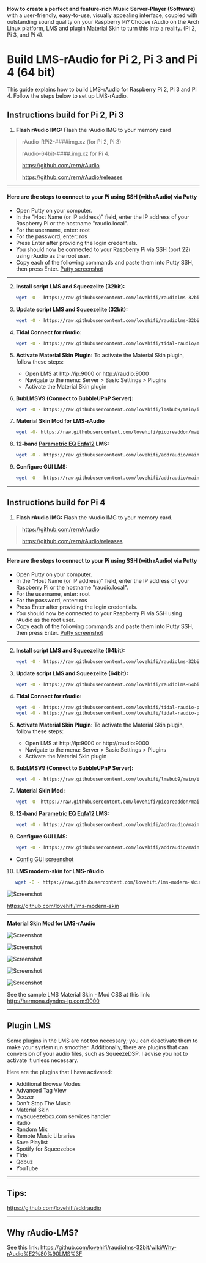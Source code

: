 **How to create a perfect and feature-rich Music Server-Player (Software)** with a user-friendly, easy-to-use, visually appealing interface, coupled with outstanding sound quality on your Raspberry Pi?
Choose rAudio on the Arch Linux platform, LMS and plugin Material Skin to turn this into a reality. (Pi 2, Pi 3, and Pi 4).


# Build LMS-rAudio for Pi 2, Pi 3 and Pi 4 (64 bit)
 
This guide explains how to build LMS-rAudio for Raspberry Pi 2, Pi 3 and Pi 4. Follow the steps below to set up LMS-rAudio.

## Instructions build for Pi 2, Pi 3

1. **Flash rAudio IMG:**
   Flash the rAudio IMG to your memory card
>
> rAudio-RPi2-####img.xz (for Pi 2, Pi 3)
>
> rAudio-64bit-####.img.xz for Pi 4.
>
> https://github.com/rern/rAudio
>
> https://github.com/rern/rAudio/releases
>
-------------------
#### Here are the steps to connect to your Pi using SSH (with rAudio) via Putty
- Open Putty on your computer.
- In the "Host Name (or IP address)" field, enter the IP address of your Raspberry Pi or the hostname "raudio.local".
- For the username, enter: root
- For the password, enter: ros
- Press Enter after providing the login credentials.
- You should now be connected to your Raspberry Pi via SSH (port 22) using rAudio as the root user.
- Copy each of the following commands and paste them into Putty SSH, then press Enter.
[Putty screenshot](https://raw.githubusercontent.com/lovehifi/build-lms-sq-raudio/main/putty_config.png)
-------------
2. **Install script LMS and Squeezelite (32bit):**
   ```bash
   wget -O - https://raw.githubusercontent.com/lovehifi/raudiolms-32bit/main/install-archlinux.sh | sh

3. **Update script LMS and Squeezelite (32bit):**
   ```bash
   wget -O - https://raw.githubusercontent.com/lovehifi/raudiolms-32bit/main/update | sh

4. **Tidal Connect for rAudio:**
   ```bash
   wget -O - https://raw.githubusercontent.com/lovehifi/tidal-raudio/main/install.sh | sh

5. **Activate Material Skin Plugin:**
   To activate the Material Skin plugin, follow these steps:
   - Open LMS at http://ip:9000 or http://raudio:9000
   - Navigate to the menu: Server > Basic Settings > Plugins
   - Activate the Material Skin plugin

6. **BubLMSV9 (Connect to BubbleUPnP Server):**
   ```bash
   wget -O - https://raw.githubusercontent.com/lovehifi/lmsbub9/main/install.sh | sh

7. **Material Skin Mod for LMS-rAudio**
   ```bash
   wget -O- https://raw.githubusercontent.com/lovehifi/picoreaddon/main/mskin | sudo sh

8. **12-band [Parametric EQ Eqfa12](https://github.com/lovehifi/eqfa12) LMS:**
   ```bash
   wget -O - https://raw.githubusercontent.com/lovehifi/addraudio/main/eqfa12lms32 | sh

9. **Configure GUI LMS:**

   ```bash
   wget -O - https://raw.githubusercontent.com/lovehifi/addraudio/main/configgui | sh
>

>
--------------------


## Instructions build for Pi 4

1. **Flash rAudio IMG:**
   Flash the rAudio IMG to your memory card.
>
> https://github.com/rern/rAudio
>
> https://github.com/rern/rAudio/releases
>
-------------------
#### Here are the steps to connect to your Pi using SSH (with rAudio) via Putty
- Open Putty on your computer.
- In the "Host Name (or IP address)" field, enter the IP address of your Raspberry Pi or the hostname "raudio.local".
- For the username, enter: root
- For the password, enter: ros
- Press Enter after providing the login credentials.
- You should now be connected to your Raspberry Pi via SSH using rAudio as the root user.
- Copy each of the following commands and paste them into Putty SSH, then press Enter.
[Putty screenshot](https://raw.githubusercontent.com/lovehifi/build-lms-sq-raudio/main/putty_config.png)
-------------
2. **Install script LMS and Squeezelite (64bit):**
   ```bash
   wget -O - https://raw.githubusercontent.com/lovehifi/raudiolms-32bit/main/install-archlinux.sh | sh

3. **Update script LMS and Squeezelite (64bit):**
   ```bash
   wget -O - https://raw.githubusercontent.com/lovehifi/raudiolms-64bit/main/update | sh

4. **Tidal Connect for rAudio:**
   ```bash
   wget -O - https://raw.githubusercontent.com/lovehifi/tidal-raudio-pi4/main/install | sh
   wget -O - https://raw.githubusercontent.com/lovehifi/tidal-raudio-pi4/main/update | sh

5. **Activate Material Skin Plugin:**
   To activate the Material Skin plugin, follow these steps:
   - Open LMS at http://ip:9000 or http://raudio:9000
   - Navigate to the menu: Server > Basic Settings > Plugins
   - Activate the Material Skin plugin

6. **BubLMSV9 (Connect to BubbleUPnP Server):**
   ```bash
   wget -O - https://raw.githubusercontent.com/lovehifi/lmsbub9/main/install.sh | sh

7. **Material Skin Mod:**
   ```bash
   wget -O- https://raw.githubusercontent.com/lovehifi/picoreaddon/main/mskin | sudo sh

8. **12-band [Parametric EQ Eqfa12](https://github.com/lovehifi/eqfa12) LMS:**
   ```bash
   wget -O - https://raw.githubusercontent.com/lovehifi/addraudio/main/eqfa12lms | sh

9. **Configure GUI LMS:**
   ```bash
   wget -O - https://raw.githubusercontent.com/lovehifi/addraudio/main/configgui | sh
>
- [Config GUI screenshot](https://raw.githubusercontent.com/lovehifi/build-lms-sq-raudio/main/scr003.jpeg) 

>
>
10. **LMS modern-skin for LMS-rAudio**

>
```bash
   wget -O - https://raw.githubusercontent.com/lovehifi/lms-modern-skin/main/install.sh | sh
```
>  
>
![Screenshot](LMS-skin-6.jpg)
>
 https://github.com/lovehifi/lms-modern-skin
>

---------------
>
**Material Skin Mod for LMS-rAudio**
> 
![Screenshot](select-theme.png)
>
![Screenshot](MaterrialSkin-reskin.png)
>

![Screenshot](MaterrialSkin-reskin.png)
>
![Screenshot](scr01.png)
>
![Screenshot](scr02.png)
>
See the sample LMS  Material Skin - Mod CSS at this link: http://harmona.dyndns-ip.com:9000
>
-----------------
## Plugin LMS
Some plugins in the LMS are not too necessary; you can deactivate them to make your system run smoother. Additionally, there are plugins that can conversion of your audio files, such as SqueezeDSP. I advise you not to activate it unless necessary.

Here are the plugins that I have activated:

- Additional Browse Modes
- Advanced Tag View
- Deezer
- Don't Stop The Music
- Material Skin
- mysqueezebox.com services handler
- Radio
- Random Mix
- Remote Music Libraries
-	Save Playlist
- Spotify for Squeezebox
- Tidal
- Qobuz
- YouTube
---------------------

## Tips:
>
https://github.com/lovehifi/addraudio

--------------
>
## Why rAudio‐LMS?
>
See this link: https://github.com/lovehifi/raudiolms-32bit/wiki/Why-rAudio%E2%80%90LMS%3F
>
